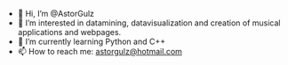 - 👋 Hi, I’m @AstorGulz
- 👀 I’m interested in datamining, datavisualization and creation of musical applications and webpages.
- 🌱 I’m currently learning Python and C++
- 📫 How to reach me: astorgulz@hotmail.com

<!---
AstorGulz/AstorGulz is a ✨ special ✨ repository because its `README.md` (this file) appears on your GitHub profile.
You can click the Preview link to take a look at your changes.
--->
